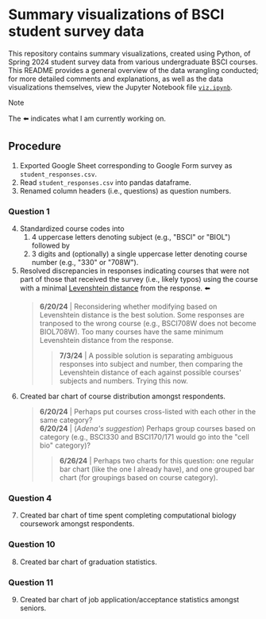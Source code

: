 # Summary visualizations of BSCI student survey data
This repository contains summary visualizations, created using Python, of Spring 2024 student survey data from various undergraduate BSCI courses. This README provides a general overview of the data wrangling conducted; for more detailed comments and explanations, as well as the data visualizations themselves, view the Jupyter Notebook file [`viz.ipynb`](https://github.com/maxinehsu/summary-visualizations/blob/main/viz.ipynb).

> [!NOTE]
> The :arrow_left: indicates what I am currently working on.

## Procedure
1. Exported Google Sheet corresponding to Google Form survey as `student_responses.csv`.
2. Read `student_responses.csv` into pandas dataframe.
3. Renamed column headers (i.e., questions) as question numbers.

### Question 1
4. Standardized course codes into
   1. 4 uppercase letters denoting subject (e.g., "BSCI" or "BIOL") followed by
   2. 3 digits and (optionally) a single uppercase letter denoting course number (e.g., "330" or "708W").
5. Resolved discrepancies in responses indicating courses that were not part of those that received the survey (i.e., likely typos) using the course with a minimal [Levenshtein distance](https://en.wikipedia.org/wiki/Levenshtein_distance) from the response. :arrow_left:
   > **6/20/24** | Reconsidering whether modifying based on Levenshtein distance is the best solution. Some responses are tranposed to the wrong course (e.g., BSCI708W does not become BIOL708W). Too many courses have the same minimum Levenshtein distance from the response.
   >> **7/3/24** | A possible solution is separating ambiguous responses into subject and number, then comparing the Levenshtein distance of each against possible courses' subjects and numbers. Trying this now.
6. Created bar chart of course distribution amongst respondents.
   > **6/20/24** | Perhaps put courses cross-listed with each other in the same category?  
   > **6/20/24** | (_Adena's suggestion_) Perhaps group courses based on category (e.g., BSCI330 and BSCI170/171 would go into the "cell bio" category)?
   >> **6/26/24** | Perhaps two charts for this question: one regular bar chart (like the one I already have), and one grouped bar chart (for groupings based on course category).

### Question 4
7. Created bar chart of time spent completing computational biology coursework amongst respondents.

### Question 10
8. Created bar chart of graduation statistics.

### Question 11
9. Created bar chart of job application/acceptance statistics amongst seniors.